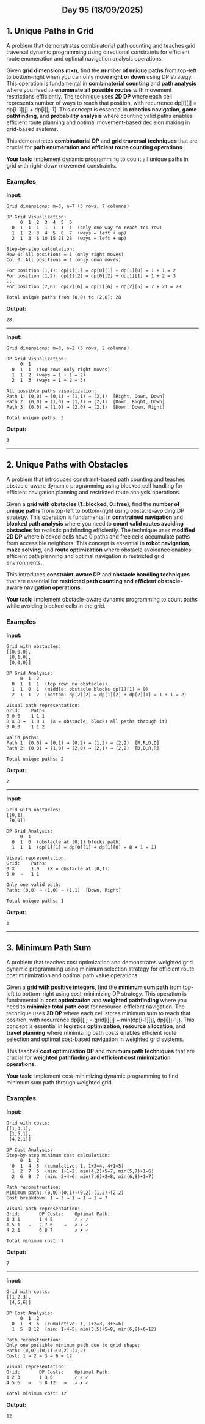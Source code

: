 <h2 align="center">Day 95 (18/09/2025)</h2>

## 1. Unique Paths in Grid
A problem that demonstrates combinatorial path counting and teaches grid traversal dynamic programming using directional constraints for efficient route enumeration and optimal navigation analysis operations.

Given **grid dimensions m×n**, find the **number of unique paths** from top-left to bottom-right when you can only move **right or down** using DP strategy. This operation is fundamental in **combinatorial counting** and **path analysis** where you need to **enumerate all possible routes** with movement restrictions efficiently. The technique uses **2D DP** where each cell represents number of ways to reach that position, with recurrence dp[i][j] = dp[i-1][j] + dp[i][j-1]. This concept is essential in **robotics navigation**, **game pathfinding**, and **probability analysis** where counting valid paths enables efficient route planning and optimal movement-based decision making in grid-based systems.

This demonstrates **combinatorial DP** and **grid traversal techniques** that are crucial for **path enumeration and efficient route counting operations**.

**Your task:** Implement dynamic programming to count all unique paths in grid with right-down movement constraints.

### Examples

**Input:**
```
Grid dimensions: m=3, n=7 (3 rows, 7 columns)

DP Grid Visualization:
     0  1  2  3  4  5  6
  0  1  1  1  1  1  1  1  (only one way to reach top row)
  1  1  2  3  4  5  6  7  (ways = left + up)
  2  1  3  6 10 15 21 28  (ways = left + up)

Step-by-step calculation:
Row 0: All positions = 1 (only right moves)
Col 0: All positions = 1 (only down moves)

For position (1,1): dp[1][1] = dp[0][1] + dp[1][0] = 1 + 1 = 2
For position (1,2): dp[1][2] = dp[0][2] + dp[1][1] = 1 + 2 = 3
...
For position (2,6): dp[2][6] = dp[1][6] + dp[2][5] = 7 + 21 = 28

Total unique paths from (0,0) to (2,6): 28
```
**Output:**
```
28
```

---

**Input:**
```
Grid dimensions: m=3, n=2 (3 rows, 2 columns)

DP Grid Visualization:
     0  1
  0  1  1  (top row: only right moves)
  1  1  2  (ways = 1 + 1 = 2)
  2  1  3  (ways = 1 + 2 = 3)

All possible paths visualization:
Path 1: (0,0) → (0,1) → (1,1) → (2,1)  [Right, Down, Down]
Path 2: (0,0) → (1,0) → (1,1) → (2,1)  [Down, Right, Down]  
Path 3: (0,0) → (1,0) → (2,0) → (2,1)  [Down, Down, Right]

Total unique paths: 3
```
**Output:**
```
3
```

---

## 2. Unique Paths with Obstacles
A problem that introduces constraint-based path counting and teaches obstacle-aware dynamic programming using blocked cell handling for efficient navigation planning and restricted route analysis operations.

Given a **grid with obstacles (1=blocked, 0=free)**, find the **number of unique paths** from top-left to bottom-right using obstacle-avoiding DP strategy. This operation is fundamental in **constrained navigation** and **blocked path analysis** where you need to **count valid routes avoiding obstacles** for realistic pathfinding efficiently. The technique uses **modified 2D DP** where blocked cells have 0 paths and free cells accumulate paths from accessible neighbors. This concept is essential in **robot navigation**, **maze solving**, and **route optimization** where obstacle avoidance enables efficient path planning and optimal navigation in restricted grid environments.

This introduces **constraint-aware DP** and **obstacle handling techniques** that are essential for **restricted path counting and efficient obstacle-aware navigation operations**.

**Your task:** Implement obstacle-aware dynamic programming to count paths while avoiding blocked cells in the grid.

### Examples

**Input:**
```
Grid with obstacles:
[[0,0,0],
 [0,1,0],
 [0,0,0]]

DP Grid Analysis:
     0  1  2
  0  1  1  1  (top row: no obstacles)
  1  1  0  1  (middle: obstacle blocks dp[1][1] = 0)
  2  1  1  2  (bottom: dp[2][2] = dp[1][2] + dp[2][1] = 1 + 1 = 2)

Visual path representation:
Grid:    Paths:
0 0 0    1 1 1
0 X 0 →  1 0 1  (X = obstacle, blocks all paths through it)
0 0 0    1 1 2

Valid paths:
Path 1: (0,0) → (0,1) → (0,2) → (1,2) → (2,2)  [R,R,D,D]
Path 2: (0,0) → (1,0) → (2,0) → (2,1) → (2,2)  [D,D,R,R]

Total unique paths: 2
```
**Output:**
```
2
```

---

**Input:**
```
Grid with obstacles:
[[0,1],
 [0,0]]

DP Grid Analysis:
     0  1
  0  1  0  (obstacle at (0,1) blocks path)
  1  1  1  (dp[1][1] = dp[0][1] + dp[1][0] = 0 + 1 = 1)

Visual representation:
Grid:    Paths:
0 X      1 0   (X = obstacle at (0,1))
0 0  →   1 1

Only one valid path:
Path: (0,0) → (1,0) → (1,1)  [Down, Right]

Total unique paths: 1
```
**Output:**
```
1
```

---

## 3. Minimum Path Sum
A problem that teaches cost optimization and demonstrates weighted grid dynamic programming using minimum selection strategy for efficient route cost minimization and optimal path value operations.

Given a **grid with positive integers**, find the **minimum sum path** from top-left to bottom-right using cost-minimizing DP strategy. This operation is fundamental in **cost optimization** and **weighted pathfinding** where you need to **minimize total path cost** for resource-efficient navigation. The technique uses **2D DP** where each cell stores minimum sum to reach that position, with recurrence dp[i][j] = grid[i][j] + min(dp[i-1][j], dp[i][j-1]). This concept is essential in **logistics optimization**, **resource allocation**, and **travel planning** where minimizing path costs enables efficient route selection and optimal cost-based navigation in weighted grid systems.

This teaches **cost optimization DP** and **minimum path techniques** that are crucial for **weighted pathfinding and efficient cost minimization operations**.

**Your task:** Implement cost-minimizing dynamic programming to find minimum sum path through weighted grid.

### Examples

**Input:**
```
Grid with costs:
[[1,3,1],
 [1,5,1],
 [4,2,1]]

DP Cost Analysis:
Step-by-step minimum cost calculation:
     0  1  2
  0  1  4  5  (cumulative: 1, 1+3=4, 4+1=5)
  1  2  7  6  (min: 1+1=2, min(4,2)+5=7, min(5,7)+1=6)
  2  6  8  7  (min: 2+4=6, min(7,6)+2=8, min(6,8)+1=7)

Path reconstruction:
Minimum path: (0,0)→(0,1)→(0,2)→(1,2)→(2,2)
Cost breakdown: 1 → 3 → 1 → 1 → 1 = 7

Visual path representation:
Grid:       DP Costs:    Optimal Path:
1 3 1       1 4 5        ✓ ✓ ✓
1 5 1   →   2 7 6    →   ✗ ✗ ✓
4 2 1       6 8 7        ✗ ✗ ✓

Total minimum cost: 7
```
**Output:**
```
7
```

---

**Input:**
```
Grid with costs:
[[1,2,3],
 [4,5,6]]

DP Cost Analysis:
     0  1  2
  0  1  3  6  (cumulative: 1, 1+2=3, 3+3=6)
  1  5  8 12  (min: 1+4=5, min(3,5)+5=8, min(6,8)+6=12)

Path reconstruction:
Only one possible minimum path due to grid shape:
Path: (0,0)→(0,1)→(0,2)→(1,2)
Cost: 1 → 2 → 3 → 6 = 12

Visual representation:
Grid:       DP Costs:    Optimal Path:
1 2 3       1 3 6        ✓ ✓ ✓
4 5 6   →   5 8 12   →   ✗ ✗ ✓

Total minimum cost: 12
```
**Output:**
```
12
```
